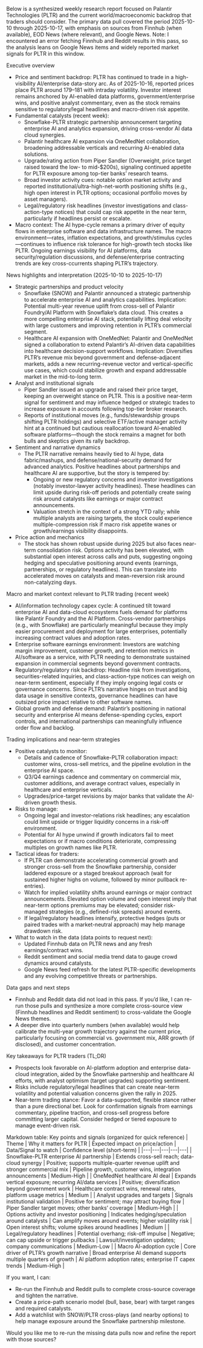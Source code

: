 Below is a synthesized weekly research report focused on Palantir Technologies (PLTR) and the current world/macroeconomic backdrop that traders should consider. The primary data pull covered the period 2025-10-10 through 2025-10-17, with emphasis on sources from Finnhub (when available), EOD News (where relevant), and Google News. Note: I encountered an error fetching Finnhub and Reddit results in this pass, so the analysis leans on Google News items and widely reported market signals for PLTR in this window.

Executive overview
- Price and sentiment backdrop: PLTR has continued to trade in a high-visibility AI/enterprise data-story arc. As of 2025-10-16, reported prices place PLTR around $179–$181 with intraday volatility. Investor interest remains anchored by AI-enabled data platforms, government/enterprise wins, and positive analyst commentary, even as the stock remains sensitive to regulatory/legal headlines and macro-driven risk appetite.
- Fundamental catalysts (recent week): 
  - Snowflake-PLTR strategic partnership announcement targeting enterprise AI and analytics expansion, driving cross-vendor AI data cloud synergies.
  - Palantir healthcare AI expansion via OneMedNet collaboration, broadening addressable verticals and recurring AI-enabled data solutions.
  - Upgrade/rating action from Piper Sandler (Overweight, price target raised toward the low- to mid-$200s), signaling continued appetite for PLTR exposure among top-tier banks’ research teams.
  - Broad investor activity cues: notable option market activity and reported institutional/ultra-high-net-worth positioning shifts (e.g., high open interest in PLTR options; occasional portfolio moves by asset managers).
  - Legal/regulatory risk headlines (investor investigations and class-action-type notices) that could cap risk appetite in the near term, particularly if headlines persist or escalate.
- Macro context: The AI hype-cycle remans a primary driver of equity flows in enterprise software and data infrastructure names. The macro environment—rates, inflation expectations, and growth/stimulus cycles—continues to influence risk tolerance for high-growth tech stocks like PLTR. Ongoing earnings visibility for AI platforms, data security/regulation discussions, and defense/enterprise contracting trends are key cross-ccurrents shaping PLTR’s trajectory.

News highlights and interpretation (2025-10-10 to 2025-10-17)
- Strategic partnerships and product velocity
  - Snowflake (SNOW) and Palantir announced a strategic partnership to accelerate enterprise AI and analytics capabilities. Implication: Potential multi-year revenue uplift from cross-sell of Palantir Foundry/AI Platform with Snowflake’s data cloud. This creates a more compelling enterprise AI stack, potentially lifting deal velocity with large customers and improving retention in PLTR’s commercial segment.
  - Healthcare AI expansion with OneMedNet: Palantir and OneMedNet signed a collaboration to extend Palantir’s AI-driven data capabilities into healthcare decision-support workflows. Implication: Diversifies PLTR’s revenue mix beyond government and defense-adjacent markets, adds a new recurring-revenue vector and vertical-specific use cases, which could stabilize growth and expand addressable market in the mid-to-long term.
- Analyst and institutional signals
  - Piper Sandler issued an upgrade and raised their price target, keeping an overweight stance on PLTR. This is a positive near-term signal for sentiment and may influence hedged or strategic trades to increase exposure in accounts following top-tier broker research.
  - Reports of institutional moves (e.g., funds/stewardship groups shifting PLTR holdings) and selective ETF/active manager activity hint at a continued but cautious reallocation toward AI-enabled software platforms—though the stock remains a magnet for both bulls and skeptics given its rally backdrop.
- Sentiment and narrative dynamics
  - The PLTR narrative remains heavily tied to AI hype, data fabric/mashups, and defense/national-security demand for advanced analytics. Positive headlines about partnerships and healthcare AI are supportive, but the story is tempered by:
    - Ongoing or new regulatory concerns and investor investigations (notably investor-lawyer activity headlines). These headlines can limit upside during risk-off periods and potentially create swing risk around catalysts like earnings or major contract announcements.
    - Valuation stretch in the context of a strong YTD rally; while multiple analysts are raising targets, the stock could experience multiple-compression risk if macro risk appetite wanes or growth/earnings visibility disappoints.
- Price action and mechanics
  - The stock has shown robust upside during 2025 but also faces near-term consolidation risk. Options activity has been elevated, with substantial open interest across calls and puts, suggesting ongoing hedging and speculative positioning around events (earnings, partnerships, or regulatory headlines). This can translate into accelerated moves on catalysts and mean-reversion risk around non-catalyzing days.

Macro and market context relevant to PLTR trading (recent week)
- AI/information technology capex cycle: A continued tilt toward enterprise AI and data-cloud ecosystems fuels demand for platforms like Palantir Foundry and the AI Platform. Cross-vendor partnerships (e.g., with Snowflake) are particularly meaningful because they imply easier procurement and deployment for large enterprises, potentially increasing contract values and adoption rates.
- Enterprise software earnings environment: Investors are watching margin improvement, customer growth, and retention metrics in AI/software as a service, with PLTR needing to demonstrate sustained expansion in commercial segments beyond government contracts.
- Regulatory/regulatory risk backdrop: Headline risk from investigations, securities-related inquiries, and class-action-type notices can weigh on near-term sentiment, especially if they imply ongoing legal costs or governance concerns. Since PLTR’s narrative hinges on trust and big data usage in sensitive contexts, governance headlines can have outsized price impact relative to other software names.
- Global growth and defense demand: Palantir’s positioning in national security and enterprise AI means defense-spending cycles, export controls, and international partnerships can meaningfully influence order flow and backlog.

Trading implications and near-term strategies
- Positive catalysts to monitor:
  - Details and cadence of Snowflake-PLTR collaboration impact: customer wins, cross-sell metrics, and the pipeline evolution in the enterprise AI space.
  - Q3/Q4 earnings cadence and commentary on commercial mix, customer additions, and average contract values, especially in healthcare and enterprise verticals.
  - Upgrades/price-target revisions by major banks that validate the AI-driven growth thesis.
- Risks to manage:
  - Ongoing legal and investor-relations risk headlines; any escalation could limit upside or trigger liquidity concerns in a risk-off environment.
  - Potential for AI hype unwind if growth indicators fail to meet expectations or if macro conditions deteriorate, compressing multiples on growth names like PLTR.
- Tactical ideas for traders:
  - If PLTR can demonstrate accelerating commercial growth and stronger cross-sell from the Snowflake partnership, consider laddered exposure or a staged breakout approach (wait for sustained higher highs on volume, followed by minor pullback re-entries).
  - Watch for implied volatility shifts around earnings or major contract announcements. Elevated option volume and open interest imply that near-term options premiums may be elevated; consider risk-managed strategies (e.g., defined-risk spreads) around events.
  - If legal/regulatory headlines intensify, protective hedges (puts or paired trades with a market-neutral approach) may help manage drawdown risk.
- What to watch in the data (data points to request next):
  - Updated Finnhub data on PLTR news and any fresh earnings/contract wins.
  - Reddit sentiment and social media trend data to gauge crowd dynamics around catalysts.
  - Google News feed refresh for the latest PLTR-specific developments and any evolving competitive threats or partnerships.

Data gaps and next steps
- Finnhub and Reddit data did not load in this pass. If you’d like, I can re-run those pulls and synthesize a more complete cross-source view (Finnhub headlines and Reddit sentiment) to cross-validate the Google News themes.
- A deeper dive into quarterly numbers (when available) would help calibrate the multi-year growth trajectory against the current price, particularly focusing on commercial vs. government mix, ARR growth (if disclosed), and customer concentration.

Key takeaways for PLTR traders (TL;DR)
- Prospects look favorable on AI-platform adoption and enterprise data-cloud integration, aided by the Snowflake partnership and healthcare AI efforts, with analyst optimism (target upgrades) supporting sentiment.
- Risks include regulatory/legal headlines that can create near-term volatility and potential valuation concerns given the rally in 2025.
- Near-term trading stance: Favor a data-supported, flexible stance rather than a pure directional bet. Look for confirmation signals from earnings commentary, pipeline traction, and cross-sell progress before committing larger capital. Consider hedged or tiered exposure to manage event-driven risk.

Markdown table: Key points and signals (organized for quick reference)
| Theme | Why it matters for PLTR | Expected impact on price/action | Data/Signal to watch | Confidence level (short-term) |
|---|---|---|---|---|
| Snowflake-PLTR enterprise AI partnership | Extends cross-sell reach; data-cloud synergy | Positive; supports multiple-quarter revenue uplift and stronger commercial mix | Pipeline growth, customer wins, integration announcements | Medium-High |
| OneMedNet healthcare AI deal | Expands vertical exposure; recurring AI/data services | Positive; diversification beyond government work | Healthcare contract wins, renewal rates, platform usage metrics | Medium |
| Analyst upgrades and targets | Signals institutional validation | Positive for sentiment; may attract buying flow | Piper Sandler target moves; other banks’ coverage | Medium-High |
| Options activity and investor positioning | Indicates hedging/speculation around catalysts | Can amplify moves around events; higher volatility risk | Open interest shifts; volume spikes around headlines | Medium |
| Legal/regulatory headlines | Potential overhang; risk-off impulse | Negative; can cap upside or trigger pullbacks | Lawsuit/investigation updates; company communications | Medium-Low |
| Macro AI-adoption cycle | Core driver of PLTR’s growth narrative | Broad enterprise AI demand supports multiple quarters of growth | AI platform adoption rates; enterprise IT capex trends | Medium-High |

If you want, I can:
- Re-run the Finnhub and Reddit pulls to complete cross-source coverage and tighten the narrative.
- Create a price-path scenario model (bull, base, bear) with target ranges and required catalysts.
- Add a watchlist with SNOW/PLTR cross-plays (and nearby options) to help manage exposure around the Snowflake partnership milestone.

Would you like me to re-run the missing data pulls now and refine the report with those sources?